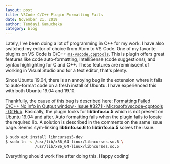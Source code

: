 ```yaml
---
layout: post
title: VSCode C/C++ Plugin Formatting Fails
date: November 21, 2019
author: Tendayi Kamucheka
category: blog
---
```


Lately, I've been doing a lot of programming in C++ for my work. I have also switched my editor of choice from Atom to VS Code. One of my favorite plugins on VS Code is C/C++ [`ms-vscode.cpptools`](https://marketplace.visualstudio.com/items?itemName=ms-vscode.cpptools). This is plugin offers great features like code auto-formatting, IntelliSense (code suggestions), and syntax highlighting for C and C++. These features are reminiscent of working in Visual Studio and for a text editor, that's plenty.

Since Ubuntu 19.04, there is an annoying bug in the extension where it fails to auto-format code on a fresh install of Ubuntu. I have experienced this with both Ubuntu 19.04 and 19.10.

Thankfully, the cause of this bug is described here: [Formatting Failed C/C++ No info in Output window · Issue #3271 · Microsoft/vscode-cpptools · GitHub](https://github.com/Microsoft/vscode-cpptools/issues/3271). Basically, the plugin looks for **libtinfo.so.5** which is not present on Ubuntu 19.04 and after. Auto formatting fails when the plugin fails to locate the required lib. A solution is described in the comments on the same issue page. Seems sym-linking **libtinfo.so.6** to **libtinfo.so.5** solves the issue.

```bash
$ sudo apt install libncurses5-dev
$ sudo ln -s /usr/lib/x86_64-linux/libncurses.so.6 \
             /usr/lib/x86_64-linux/libncurses.so.5
```

Everything should work fine after doing this. Happy coding!
